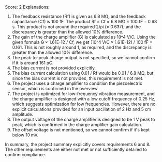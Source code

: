 Score: 2
Explanations: 
1. The feedback resistance (Rf) is given as 6.8 MΩ, and the feedback capacitance (Cf) is 100 fF. The product Rf × Cf = 6.8 MΩ × 100 fF = 0.68 s. This product is not around the required 2/pi (≈ 0.637), and the discrepancy is greater than the allowed 10% difference.
2. The gain of the charge amplifier (G) is calculated as 10^4 V/C. Using the given formula G × 1.61E-12 / Cf, we get (10^4 V/C × 1.61E-12) / 100 fF = 0.161. This is not roughly around 1, as required, and the discrepancy is greater than the allowed 10% difference.
3. The peak-to-peak charge output is not specified, so we cannot confirm if it is around 161 pC.
4. The bias current is not provided explicitly.
5. The bias current calculation using 0.01 / Rf would be 0.01 / 6.8 MΩ, but since the bias current is not provided, this requirement is not met.
6. The project uses a charge amplifier to condition the piezoelectric sensor, which is confirmed in the overview.
7. The project is optimized for low-frequency vibration measurement, and the charge amplifier is designed with a low cutoff frequency of 0.25 Hz, which suggests optimization for low frequencies. However, there are no explicit calculations provided for an input oscillation of 2 Hz and 5 cm amplitude.
8. The output voltage of the charge amplifier is designed to be 1 V peak to peak, which is confirmed in the charge amplifier gain calculation.
9. The offset voltage is not mentioned, so we cannot confirm if it's kept below 10 mV.

In summary, the project summary explicitly covers requirements 6 and 8. The other requirements are either not met or not sufficiently detailed to confirm compliance.